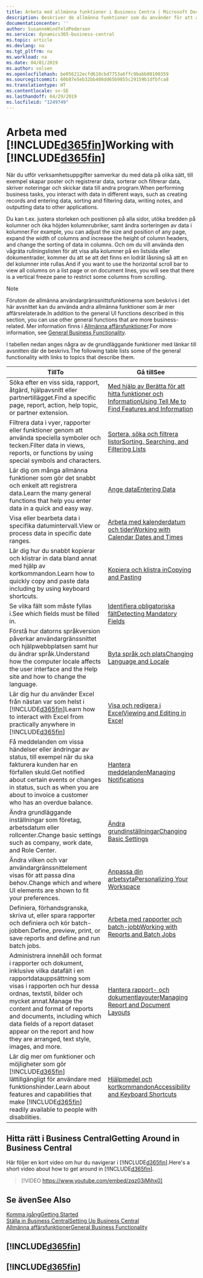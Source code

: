 ```yaml
---
title: Arbeta med allmänna funktioner i Business Centra | Microsoft Docs
description: Beskriver de allmänna funktioner som du använder för att arbeta med data i Business Central, till exempel för att ange värden, sortera data och ändra vyer.
documentationcenter: ''
author: SusanneWindfeldPedersen
ms.service: dynamics365-business-central
ms.topic: article
ms.devlang: na
ms.tgt_pltfrm: na
ms.workload: na
ms.date: 04/01/2019
ms.author: solsen
ms.openlocfilehash: be056212ecfd610cbd7753a6ffc9babb08100359
ms.sourcegitcommit: 60b87e5eb32bb408dd65b9855c29159b1dfbfca8
ms.translationtype: HT
ms.contentlocale: sv-SE
ms.lasthandoff: 04/29/2019
ms.locfileid: "1249749"
---
```

# <a name="working-with-included365finincludesd365finmdmd"></a><span data-ttu-id="59474-103">Arbeta med [!INCLUDE[d365fin](includes/d365fin_md.md)]</span><span class="sxs-lookup"><span data-stu-id="59474-103">Working with [!INCLUDE[d365fin](includes/d365fin_md.md)]</span></span>
<span data-ttu-id="59474-104">När du utför verksamhetsuppgifter samverkar du med data på olika sätt, till exempel skapar poster och registrerar data, sorterar och filtrerar data, skriver noteringar och skickar data till andra program.</span><span class="sxs-lookup"><span data-stu-id="59474-104">When performing business tasks, you interact with data in different ways, such as creating records and entering data, sorting and filtering data, writing notes, and outputting data to other applications.</span></span>

<span data-ttu-id="59474-105">Du kan t.ex. justera storleken och positionen på alla sidor, utöka bredden på kolumner och öka höjden kolumnrubriker, samt ändra sorteringen av data i kolumner.</span><span class="sxs-lookup"><span data-stu-id="59474-105">For example, you can adjust the size and position of any page, expand the width of columns and increase the height of column headers, and change the sorting of data in columns.</span></span> <span data-ttu-id="59474-106">Och om du vill använda den vågräta rullningslisten för att visa alla kolumner på en listsida eller dokumentrader, kommer du att se att det finns en lodrät låsning så att en del kolumner inte rullas.</span><span class="sxs-lookup"><span data-stu-id="59474-106">And if you want to use the horizontal scroll bar to view all columns on a list page or on document lines, you will see that there is a vertical freeze pane to restrict some columns from scrolling.</span></span>

> [!NOTE]
> <span data-ttu-id="59474-107">Förutom de allmänna användargränssnittsfunktionerna som beskrivs i det här avsnittet kan du använda andra allmänna funktioner som är mer affärsrelaterade.</span><span class="sxs-lookup"><span data-stu-id="59474-107">In addition to the general UI functions described in this section, you can use other general functions that are more business-related.</span></span> <span data-ttu-id="59474-108">Mer information finns i [Allmänna affärsfunktioner](ui-across-business-areas.md).</span><span class="sxs-lookup"><span data-stu-id="59474-108">For more information, see [General Business Functionality](ui-across-business-areas.md).</span></span>

<span data-ttu-id="59474-109">I tabellen nedan anges några av de grundläggande funktioner med länkar till avsnitten där de beskrivs.</span><span class="sxs-lookup"><span data-stu-id="59474-109">The following table lists some of the general functionality with links to topics that describe them.</span></span>

| <span data-ttu-id="59474-110">Till</span><span class="sxs-lookup"><span data-stu-id="59474-110">To</span></span> | <span data-ttu-id="59474-111">Gå till</span><span class="sxs-lookup"><span data-stu-id="59474-111">See</span></span> |
| --- | --- |
| <span data-ttu-id="59474-112">Söka efter en viss sida, rapport, åtgärd, hjälpavsnitt eller partnertillägget.</span><span class="sxs-lookup"><span data-stu-id="59474-112">Find a specific page, report, action, help topic, or partner extension.</span></span> |[<span data-ttu-id="59474-113">Med hjälp av Berätta för att hitta funktioner och Information</span><span class="sxs-lookup"><span data-stu-id="59474-113">Using Tell Me to Find Features and Information</span></span>](ui-search.md) |
| <span data-ttu-id="59474-114">Filtrera data i vyer, rapporter eller funktioner genom att använda speciella symboler och tecken.</span><span class="sxs-lookup"><span data-stu-id="59474-114">Filter data in views, reports, or functions by using special symbols and characters.</span></span> |[<span data-ttu-id="59474-115">Sortera, söka och filtrera listor</span><span class="sxs-lookup"><span data-stu-id="59474-115">Sorting, Searching, and Filtering Lists</span></span>](ui-enter-criteria-filters.md) |
|<span data-ttu-id="59474-116">Lär dig om många allmänna funktioner som gör det snabbt och enkelt att registrera data.</span><span class="sxs-lookup"><span data-stu-id="59474-116">Learn the many general functions that help you enter data in a quick and easy way.</span></span>|[<span data-ttu-id="59474-117">Ange data</span><span class="sxs-lookup"><span data-stu-id="59474-117">Entering Data</span></span>](ui-enter-data.md)|
| <span data-ttu-id="59474-118">Visa eller bearbeta data i specifika datumintervall.</span><span class="sxs-lookup"><span data-stu-id="59474-118">View or process data in specific date ranges.</span></span> |[<span data-ttu-id="59474-119">Arbeta med kalenderdatum och tider</span><span class="sxs-lookup"><span data-stu-id="59474-119">Working with Calendar Dates and Times</span></span>](ui-enter-date-ranges.md) |
|<span data-ttu-id="59474-120">Lär dig hur du snabbt kopierar och klistrar in data bland annat med hjälp av kortkommandon.</span><span class="sxs-lookup"><span data-stu-id="59474-120">Learn how to quickly copy and paste data including by using keyboard shortcuts.</span></span>|[<span data-ttu-id="59474-121">Kopiera och klistra in</span><span class="sxs-lookup"><span data-stu-id="59474-121">Copying and Pasting</span></span>](ui-copy-paste.md)|
| <span data-ttu-id="59474-122">Se vilka fält som måste fyllas i.</span><span class="sxs-lookup"><span data-stu-id="59474-122">See which fields must be filled in.</span></span> |[<span data-ttu-id="59474-123">Identifiera obligatoriska fält</span><span class="sxs-lookup"><span data-stu-id="59474-123">Detecting Mandatory Fields</span></span>](ui-mandatory-fields.md) |
|<span data-ttu-id="59474-124">Förstå hur datorns språkversion påverkar användargränssnittet och hjälpwebbplatsen samt hur du ändrar språk.</span><span class="sxs-lookup"><span data-stu-id="59474-124">Understand how the computer locale affects the user interface and the Help site and how to change the language.</span></span>|[<span data-ttu-id="59474-125">Byta språk och plats</span><span class="sxs-lookup"><span data-stu-id="59474-125">Changing Language and Locale</span></span>](about-locale-language.md)|
|<span data-ttu-id="59474-126">Lär dig hur du använder Excel från nästan var som helst i [!INCLUDE[d365fin](includes/d365fin_md.md)]</span><span class="sxs-lookup"><span data-stu-id="59474-126">Learn how to interact with Excel from practically anywhere in [!INCLUDE[d365fin](includes/d365fin_md.md)]</span></span>|[<span data-ttu-id="59474-127">Visa och redigera i Excel</span><span class="sxs-lookup"><span data-stu-id="59474-127">Viewing and Editing in Excel</span></span>](across-work-with-excel.md)|
|<span data-ttu-id="59474-128">Få meddelanden om vissa händelser eller ändringar av status, till exempel när du ska fakturera kunden har en förfallen skuld.</span><span class="sxs-lookup"><span data-stu-id="59474-128">Get notified about certain events or changes in status, such as when you are about to invoice a customer who has an overdue balance.</span></span>|[<span data-ttu-id="59474-129">Hantera meddelanden</span><span class="sxs-lookup"><span data-stu-id="59474-129">Managing Notifications</span></span>](ui-smart-notifications.md)|
| <span data-ttu-id="59474-130">Ändra grundläggande inställningar som företag, arbetsdatum eller rollcenter.</span><span class="sxs-lookup"><span data-stu-id="59474-130">Change basic settings such as company, work date, and Role Center.</span></span> |[<span data-ttu-id="59474-131">Ändra grundinställningar</span><span class="sxs-lookup"><span data-stu-id="59474-131">Changing Basic Settings</span></span>](ui-change-basic-settings.md) |
| <span data-ttu-id="59474-132">Ändra vilken och var användargränssnittelement visas för att passa dina behov.</span><span class="sxs-lookup"><span data-stu-id="59474-132">Change which and where UI elements are shown to fit your preferences.</span></span>|[<span data-ttu-id="59474-133">Anpassa din arbetsyta</span><span class="sxs-lookup"><span data-stu-id="59474-133">Personalizing Your Workspace</span></span>](ui-personalization-user.md) |
|<span data-ttu-id="59474-134">Definiera, förhandsgranska, skriva ut, eller spara rapporter och definiera och kör batch-jobben.</span><span class="sxs-lookup"><span data-stu-id="59474-134">Define, preview, print, or save reports and define and run batch jobs.</span></span>|[<span data-ttu-id="59474-135">Arbeta med rapporter och batch-jobb</span><span class="sxs-lookup"><span data-stu-id="59474-135">Working with Reports and Batch Jobs</span></span>](ui-work-report.md)|
| <span data-ttu-id="59474-136">Administrera innehåll och format i rapporter och dokument, inklusive vilka datafält i en rapportdatauppsättning som visas i rapporten och hur dessa ordnas, textstil, bilder och mycket annat.</span><span class="sxs-lookup"><span data-stu-id="59474-136">Manage the content and format of reports and documents, including which data fields of a report dataset appear on the report and how they are arranged, text style, images, and more.</span></span>|[<span data-ttu-id="59474-137">Hantera rapport- och dokumentlayouter</span><span class="sxs-lookup"><span data-stu-id="59474-137">Managing Report and Document Layouts</span></span>](ui-manage-report-layouts.md) |
|<span data-ttu-id="59474-138">Lär dig mer om funktioner och möjligheter som gör [!INCLUDE[d365fin](includes/d365fin_md.md)] lättillgängligt för användare med funktionshinder.</span><span class="sxs-lookup"><span data-stu-id="59474-138">Learn about features and capabilities that make [!INCLUDE[d365fin](includes/d365fin_md.md)] readily available to people with disabilities.</span></span>|[<span data-ttu-id="59474-139">Hjälpmedel och kortkommandon</span><span class="sxs-lookup"><span data-stu-id="59474-139">Accessibility and Keyboard Shortcuts</span></span>](ui-accessibility.md)|

## <a name="getting-around-in-business-central"></a><span data-ttu-id="59474-140">Hitta rätt i Business Central</span><span class="sxs-lookup"><span data-stu-id="59474-140">Getting Around in Business Central</span></span>
<span data-ttu-id="59474-141">Här följer en kort video om hur du navigerar i [!INCLUDE[d365fin](includes/d365fin_md.md)].</span><span class="sxs-lookup"><span data-stu-id="59474-141">Here's a short video about how to get around in [!INCLUDE[d365fin](includes/d365fin_md.md)].</span></span>

> [!VIDEO https://www.youtube.com/embed/zqz03iMihx0]

## <a name="see-also"></a><span data-ttu-id="59474-142">Se även</span><span class="sxs-lookup"><span data-stu-id="59474-142">See Also</span></span>
[<span data-ttu-id="59474-143">Komma igång</span><span class="sxs-lookup"><span data-stu-id="59474-143">Getting Started</span></span>](product-get-started.md)  
[<span data-ttu-id="59474-144">Ställa in Business Central</span><span class="sxs-lookup"><span data-stu-id="59474-144">Setting Up Business Central</span></span>](setup.md)  
[<span data-ttu-id="59474-145">Allmänna affärsfunktioner</span><span class="sxs-lookup"><span data-stu-id="59474-145">General Business Functionality</span></span>](ui-across-business-areas.md)  

## [!INCLUDE[d365fin](includes/free_trial_md.md)]  
## [!INCLUDE[d365fin](includes/training_link_md.md)]
